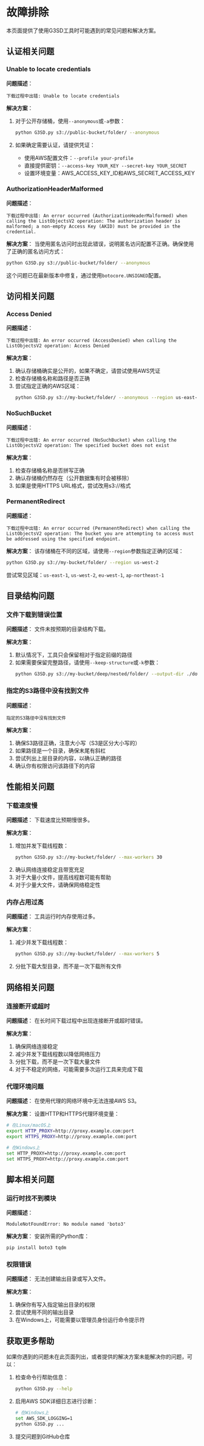 # 故障排除

本页面提供了使用G3SD工具时可能遇到的常见问题和解决方案。

## 认证相关问题

### Unable to locate credentials

**问题描述**：
```
下载过程中出错: Unable to locate credentials
```

**解决方案**：
1. 对于公开存储桶，使用`--anonymous`或`-a`参数：
   ```bash
   python G3SD.py s3://public-bucket/folder/ --anonymous
   ```

2. 如果确定需要认证，请提供凭证：
   - 使用AWS配置文件：`--profile your-profile`
   - 直接提供密钥：`--access-key YOUR_KEY --secret-key YOUR_SECRET`
   - 设置环境变量：AWS_ACCESS_KEY_ID和AWS_SECRET_ACCESS_KEY

### AuthorizationHeaderMalformed

**问题描述**：
```
下载过程中出错: An error occurred (AuthorizationHeaderMalformed) when calling the ListObjectsV2 operation: The authorization header is malformed; a non-empty Access Key (AKID) must be provided in the credential.
```

**解决方案**：
当使用匿名访问时出现此错误，说明匿名访问配置不正确。确保使用了正确的匿名访问方式：
```bash
python G3SD.py s3://public-bucket/folder/ --anonymous
```

这个问题已在最新版本中修复，通过使用`botocore.UNSIGNED`配置。

## 访问相关问题

### Access Denied

**问题描述**：
```
下载过程中出错: An error occurred (AccessDenied) when calling the ListObjectsV2 operation: Access Denied
```

**解决方案**：
1. 确认存储桶确实是公开的，如果不确定，请尝试使用AWS凭证
2. 检查存储桶名称和路径是否正确
3. 尝试指定正确的AWS区域：
   ```bash
   python G3SD.py s3://my-bucket/folder/ --anonymous --region us-east-1
   ```

### NoSuchBucket

**问题描述**：
```
下载过程中出错: An error occurred (NoSuchBucket) when calling the ListObjectsV2 operation: The specified bucket does not exist
```

**解决方案**：
1. 检查存储桶名称是否拼写正确
2. 确认存储桶仍然存在（公开数据集有时会被移除）
3. 如果是使用HTTPS URL格式，尝试改用s3://格式

### PermanentRedirect

**问题描述**：
```
下载过程中出错: An error occurred (PermanentRedirect) when calling the ListObjectsV2 operation: The bucket you are attempting to access must be addressed using the specified endpoint.
```

**解决方案**：
该存储桶在不同的区域，请使用`--region`参数指定正确的区域：
```bash
python G3SD.py s3://my-bucket/folder/ --region us-west-2
```

尝试常见区域：`us-east-1`, `us-west-2`, `eu-west-1`, `ap-northeast-1`

## 目录结构问题

### 文件下载到错误位置

**问题描述**：
文件未按预期的目录结构下载。

**解决方案**：
1. 默认情况下，工具只会保留相对于指定前缀的路径
2. 如果需要保留完整路径，请使用`--keep-structure`或`-k`参数：
   ```bash
   python G3SD.py s3://my-bucket/deep/nested/folder/ --output-dir ./downloads --keep-structure
   ```

### 指定的S3路径中没有找到文件

**问题描述**：
```
指定的S3路径中没有找到文件
```

**解决方案**：
1. 确保S3路径正确，注意大小写（S3是区分大小写的）
2. 如果路径是一个目录，确保末尾有斜杠
3. 尝试列出上层目录的内容，以确认正确的路径
4. 确认你有权限访问该路径下的内容

## 性能相关问题

### 下载速度慢

**问题描述**：
下载速度比预期慢很多。

**解决方案**：
1. 增加并发下载线程数：
   ```bash
   python G3SD.py s3://my-bucket/folder/ --max-workers 30
   ```
2. 确认网络连接稳定且带宽充足
3. 对于大量小文件，提高线程数可能有帮助
4. 对于少量大文件，请确保网络稳定性

### 内存占用过高

**问题描述**：
工具运行时内存使用过多。

**解决方案**：
1. 减少并发下载线程数：
   ```bash
   python G3SD.py s3://my-bucket/folder/ --max-workers 5
   ```
2. 分批下载大型目录，而不是一次下载所有文件

## 网络相关问题

### 连接断开或超时

**问题描述**：
在长时间下载过程中出现连接断开或超时错误。

**解决方案**：
1. 确保网络连接稳定
2. 减少并发下载线程数以降低网络压力
3. 分批下载，而不是一次下载大量文件
4. 对于不稳定的网络，可能需要多次运行工具来完成下载

### 代理环境问题

**问题描述**：
在使用代理的网络环境中无法连接AWS S3。

**解决方案**：
设置HTTP和HTTPS代理环境变量：

```bash
# 在Linux/macOS上
export HTTP_PROXY=http://proxy.example.com:port
export HTTPS_PROXY=http://proxy.example.com:port

# 在Windows上
set HTTP_PROXY=http://proxy.example.com:port
set HTTPS_PROXY=http://proxy.example.com:port
```

## 脚本相关问题

### 运行时找不到模块

**问题描述**：
```
ModuleNotFoundError: No module named 'boto3'
```

**解决方案**：
安装所需的Python库：
```bash
pip install boto3 tqdm
```

### 权限错误

**问题描述**：
无法创建输出目录或写入文件。

**解决方案**：
1. 确保你有写入指定输出目录的权限
2. 尝试使用不同的输出目录
3. 在Windows上，可能需要以管理员身份运行命令提示符

## 获取更多帮助

如果你遇到的问题未在此页面列出，或者提供的解决方案未能解决你的问题，可以：

1. 检查命令行帮助信息：
   ```bash
   python G3SD.py --help
   ```

2. 启用AWS SDK详细日志进行诊断：
   ```bash
   # 在Windows上
   set AWS_SDK_LOGGING=1
   python G3SD.py ...
   ```

3. 提交问题到GitHub仓库